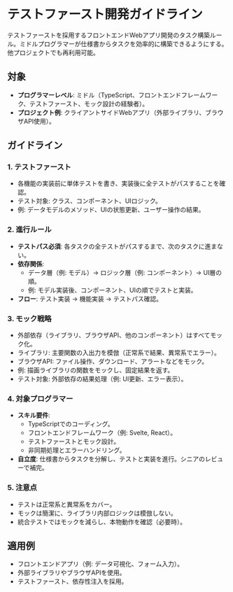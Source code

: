 # テストファースト開発ガイドライン

テストファーストを採用するフロントエンドWebアプリ開発のタスク構築ルール。ミドルプログラマーが仕様書からタスクを効率的に構築できるようにする。他プロジェクトでも再利用可能。

## 対象

- **プログラマーレベル**: ミドル（TypeScript、フロントエンドフレームワーク、テストファースト、モック設計の経験者）。
- **プロジェクト例**: クライアントサイドWebアプリ（外部ライブラリ、ブラウザAPI使用）。

## ガイドライン

### 1. テストファースト

- 各機能の実装前に単体テストを書き、実装後に全テストがパスすることを確認。
- テスト対象: クラス、コンポーネント、UIロジック。
- 例: データモデルのメソッド、UIの状態更新、ユーザー操作の結果。

### 2. 進行ルール

- **テストパス必須**: 各タスクの全テストがパスするまで、次のタスクに進まない。
- **依存関係**:
  - データ層（例: モデル）→ ロジック層（例: コンポーネント）→ UI層の順。
  - 例: モデル実装後、コンポーネント、UIの順でテストと実装。
- **フロー**: テスト実装 → 機能実装 → テストパス確認。

### 3. モック戦略

- 外部依存（ライブラリ、ブラウザAPI、他のコンポーネント）はすべてモック化。
- ライブラリ: 主要関数の入出力を模倣（正常系で結果、異常系でエラー）。
- ブラウザAPI: ファイル操作、ダウンロード、アラートなどをモック。
- 例: 描画ライブラリの関数をモックし、固定結果を返す。
- テスト対象: 外部依存の結果処理（例: UI更新、エラー表示）。

### 4. 対象プログラマー

- **スキル要件**:
  - TypeScriptでのコーディング。
  - フロントエンドフレームワーク（例: Svelte, React）。
  - テストファーストとモック設計。
  - 非同期処理とエラーハンドリング。
- **自立度**: 仕様書からタスクを分解し、テストと実装を進行。シニアのレビューで補完。

### 5. 注意点

- テストは正常系と異常系をカバー。
- モックは簡潔に、ライブラリ内部ロジックは模倣しない。
- 統合テストではモックを減らし、本物動作を確認（必要時）。

## 適用例

- フロントエンドアプリ（例: データ可視化、フォーム入力）。
- 外部ライブラリやブラウザAPIを使用。
- テストファースト、依存性注入を採用。
